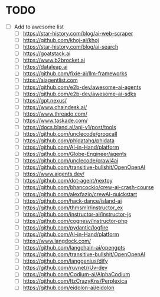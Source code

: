 # TODO

- [ ] Add to awesome list
	- [ ] https://star-history.com/blog/ai-web-scraper
	- [ ] https://github.com/khoj-ai/khoj
	- [ ] https://star-history.com/blog/ai-search
	- [ ] https://goatstack.ai
	- [ ] https://www.b2brocket.ai
	- [ ] https://dataleap.ai
	- [ ] https://github.com/fixie-ai/llm-frameworks
	- [ ] https://aiagentlist.com
	- [ ] https://github.com/e2b-dev/awesome-ai-agents
	- [ ] https://github.com/e2b-dev/awesome-ai-sdks
	- [ ] https://gpt.nexus/
	- [ ] https://www.chaindesk.ai/
	- [ ] https://www.threado.com/
	- [ ] https://www.taskade.com/
	- [ ] https://docs.bland.ai/api-v1/post/tools
	- [ ] https://github.com/unclecode/groqcall
	- [ ] https://github.com/phidatahq/phidata
	- [ ] https://github.com/AI-in-Hand/platform
	- [ ] https://github.com/Globe-Engineer/agents
	- [ ] https://github.com/unclecode/crawl4ai
	- [ ] https://github.com/transitive-bullshit/OpenOpenAI 
	- [ ] https://www.aigents.dev/
	- [ ] https://github.com/dot-agent/nextpy
	- [ ] https://github.com/bhancockio/crew-ai-crash-course
	- [ ] https://github.com/alexfazio/crewAI-quickstart
	- [ ] https://github.com/hack-dance/island-ai
	- [ ] https://github.com/thmsmlr/instructor_ex
	- [ ] https://github.com/instructor-ai/instructor-js
	- [ ] https://github.com/cognesy/instructor-php
	- [ ] https://github.com/pydantic/logfire
	- [ ] https://github.com/AI-in-Hand/platform
	- [ ] https://www.langdock.com/
	- [ ] https://github.com/langchain-ai/opengpts
	- [ ] https://github.com/transitive-bullshit/OpenOpenAI
	- [ ] https://github.com/langgenius/dify
	- [ ] https://github.com/ruvnet/rUv-dev
	- [ ] https://github.com/Codium-ai/AlphaCodium
	- [ ] https://github.com/ItzCrazyKns/Perplexica
	- [ ] https://github.com/eidolon-ai/eidolon
